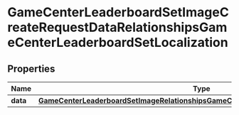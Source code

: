 

# GameCenterLeaderboardSetImageCreateRequestDataRelationshipsGameCenterLeaderboardSetLocalization


## Properties

| Name | Type | Description | Notes |
|------------ | ------------- | ------------- | -------------|
|**data** | [**GameCenterLeaderboardSetImageRelationshipsGameCenterLeaderboardSetLocalizationData**](GameCenterLeaderboardSetImageRelationshipsGameCenterLeaderboardSetLocalizationData.md) |  |  |



